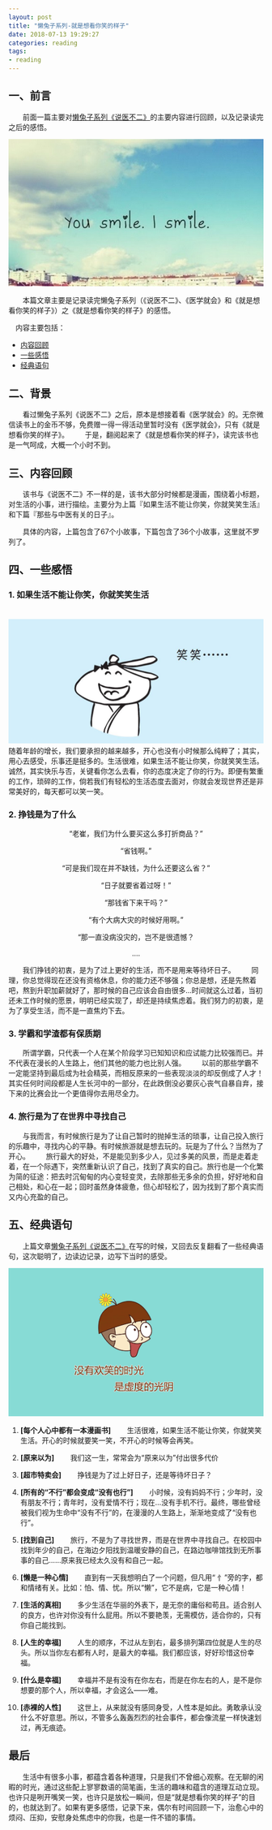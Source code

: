 ```yaml
---
layout: post
title: "懒兔子系列-就是想看你笑的样子"
date: 2018-07-13 19:29:27
categories: reading
tags:
- reading
---
```

## 一、前言

　　前面一篇主要对[懒兔子系列《说医不二》](http://zhangyuyu.github.io/2018/07/11/%E6%87%92%E5%85%94%E5%AD%90%E7%B3%BB%E5%88%97-%E8%AF%B4%E5%8C%BB%E4%B8%8D%E4%BA%8C/)的主要内容进行回顾，以及记录读完之后的感悟。

![](/assets/img/懒兔子系列-就是想看你笑的样子-开头.png)

　　本篇文章主要是记录读完懒兔子系列（《说医不二》、《医学就会》和《就是想看你笑的样子》）之《就是想看你笑的样子》的感悟。

　内容主要包括：

* [内容回顾](#内容回顾)
* [一些感悟](#一些感悟)
* [经典语句](#经典语句)

<!-- more -->

## 二、背景

　　看过懒兔子系列《说医不二》之后，原本是想接着看《医学就会》的。无奈微信读书上的金币不够，免费赠一得一得活动里暂时没有《医学就会》，只有《就是想看你笑的样子》。
　　于是，翻阅起来了《就是想看你笑的样子》，读完该书也是一气呵成，大概一个小时不到。

## <span id="内容回顾">三、内容回顾</span>
　　该书与《说医不二》不一样的是，该书大部分时候都是漫画，围绕着小标题，对生活的小事，进行描绘。主要分为上篇『如果生活不能让你笑，你就笑笑生活』和下篇『那些与中医有关的日子』。

　　具体的内容，上篇包含了67个小故事，下篇包含了36个小故事，这里就不罗列了。

## <span id="一些感悟">四、一些感悟</span>

### 1. 如果生活不能让你笑，你就笑笑生活
　　![](/assets/img/懒兔子系列-就是想看你笑的样子-笑笑.png)
　　随着年龄的增长，我们要承担的越来越多，开心也没有小时候那么纯粹了；其实，用心去感受，乐事还是挺多的。生活很难，如果生活不能让你笑，你就笑笑生活。诚然，其实快乐与否，关键看你怎么去看，你的态度决定了你的行为。即便有繁重的工作，琐碎的工作，倘若我们有轻松的生活态度去面对，你就会发现世界还是非常美好的，每天都可以笑一笑。

### 2. 挣钱是为了什么
<center>
“老崔，我们为什么要买这么多打折商品？”

“省钱啊。”

“可是我们现在并不缺钱，为什么还要这么省？”

“日子就要省着过呀！”

“那钱省下来干吗？”

“有个大病大灾的时候好用啊。”

“那一直没病没灾的，岂不是很遗憾？

....
</center>

　　我们挣钱的初衷，是为了过上更好的生活，而不是用来等待坏日子。
　　同理，你总觉得现在还没有资格休息，你的能力还不够强；你总是想，还是先熬着吧，熬到升职加薪就好了，那时候的自己应该会自由很多...时间就这么过着，当初还未工作时候的愿景，明明已经实现了，却还是持续焦虑着。我们努力的初衷，是为了享受生活，而不是一直焦灼下去。

### 3. 学霸和学渣都有保质期
　　所谓学霸，只代表一个人在某个阶段学习已知知识和应试能力比较强而已。并不代表在漫长的人生路上，他们其他的能力也比别人强。
　　以前的那些学霸不一定能坚持到最后成为社会精英，而相反原来的一些表现淡淡的却反倒成了人才！其实任何时间段都是人生长河中的一部分，在此跌倒没必要灰心丧气自暴自弃，接下来的比赛会比一个更值得你去用尽全力。

### 4. 旅行是为了在世界中寻找自己
　　与我而言，有时候旅行是为了让自己暂时的抛掉生活的琐事，让自己投入旅行的乐趣中，寻找内心的平静。有时候旅游就是想去玩的。玩是为了什么？当然为了开心。
　　旅行最大的好处，不是能见到多少人，见过多美的风景，而是走着走着，在一个际遇下，突然重新认识了自己，找到了真实的自己。旅行也是一个化繁为简的征途：把去时沉甸甸的内心变轻变灵，去除那些无多余的负担，好好地和自己相处，和心在一起；回时虽然身体疲惫，但心却轻松了，因为找到了那个真实而又内心充盈的自己。

## <span id="经典语句">五、经典语句</span>
　　上篇文章[懒兔子系列《说医不二》](http://zhangyuyu.github.io/2018/07/11/%E6%87%92%E5%85%94%E5%AD%90%E7%B3%BB%E5%88%97-%E8%AF%B4%E5%8C%BB%E4%B8%8D%E4%BA%8C/)在写的时候，又回去反复翻看了一些经典语句，这次聪明了，边读边记录，边写下当时的感受。

![](/assets/img/懒兔子系列-就是想看你笑的样子-经典语录.png)

1. **[每个人心中都有一本漫画书]**
　　生活很难，如果生活不能让你笑，你就笑笑生活。开心的时候就要笑一笑，不开心的时候等会再笑。

2. **[原来以为]**
　　我们这一生，常常会为“原来以为”付出很多代价

3. **[超市特卖会]**
　　挣钱是为了过上好日子，还是等待坏日子？

4. **[所有的“不行”都会变成“没有也行”]**
　　小时候，没有妈妈不行；少年时，没有朋友不行；青年时，没有爱情不行；现在…没有手机不行。最终，哪些曾经被我们视为生命中“没有不行”的，在漫漫的人生路上，渐渐地变成了“没有也行”。

5. **[找到自己]**
　　旅行，不是为了寻找世界，而是在世界中寻找自己。在校园中找到年少的自己，在海边夕阳找到温暖安静的自己，在路边咖啡馆找到无所事事的自己……原来我已经太久没有和自己一起。

6. **[懒是一种心情]**
　　直到有一天我想明白了一个问题，但凡用“ 忄”旁的字，都和情绪有关。比如：怕、情、忧。所以“懒”，它不是病，它是一种心情！

7. **[生活的真相]**
　　多少生活在华丽的外表下，是无奈的庸俗和苟且。适合别人的良方，也许对你没有什么屁用。所以不要艳羡，无需模仿，适合你的，只有你自己能找到。

8. **[人生的幸福]**
　　人生的顺序，不过从左到右，最多排列第四位就是人生的尽头。所以当你左右都有人时，是最大的幸福。我们都应该，好好珍惜这份幸福。

9. **[什么是幸福]**
　　幸福并不是有没有在你左右，而是在你左右的人，是不是你想要的那个人，所以幸福，才会这么——难。

10. **[赤裸的人性]**
　　这世上，从来就没有感同身受，人性本是如此。勇敢承认没什么不好意思。所以，不管多么轰轰烈烈的社会事件，都会像流星一样快速划过，再无痕迹。

## 最后
　　生活中有很多小事，都蕴含着各种道理，只是我们不曾细心观察。在无聊的闲暇的时光，通过这些配上寥寥数语的简笔画，生活的趣味和蕴含的道理互动立现。也许只是咧开嘴笑一笑，也许只是放松一瞬间，但是“就是想看你笑的样子”的目的，也就达到了。如果有更多感悟，记录下来，偶尔有时间回顾一下，治愈心中的烦闷、压抑，安慰身处焦虑中的你我，也是一件不错的事情。


